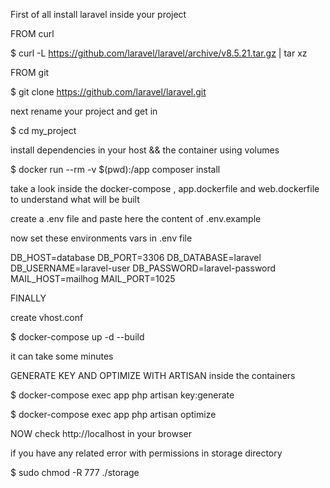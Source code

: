 First of all install laravel inside your project 

FROM curl

$ curl -L https://github.com/laravel/laravel/archive/v8.5.21.tar.gz | tar xz

FROM git

$ git clone https://github.com/laravel/laravel.git

next rename your project and get in

$ cd my_project

install dependencies in your host && the container using volumes

$ docker run --rm -v $(pwd):/app composer install

take a look inside the docker-compose , app.dockerfile and web.dockerfile to understand what will be built

create a .env file and paste here the content of .env.example

now set these environments vars in .env file

DB_HOST=database
DB_PORT=3306
DB_DATABASE=laravel
DB_USERNAME=laravel-user
DB_PASSWORD=laravel-password
MAIL_HOST=mailhog
MAIL_PORT=1025

FINALLY

create vhost.conf

$ docker-compose up -d --build

it can take some minutes

GENERATE KEY AND OPTIMIZE WITH ARTISAN inside the containers

$ docker-compose exec app php artisan key:generate

$ docker-compose exec app php artisan optimize

NOW check http://localhost in your browser

if you have any related error with permissions in storage directory

$ sudo chmod -R 777 ./storage

